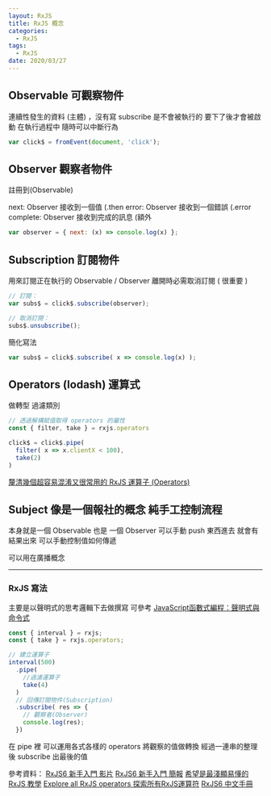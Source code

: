 ```yaml
---
layout: RxJS
title: RxJS 概念
categories:
  - RxJS
tags:
  - RxJS
date: 2020/03/27
---
```


## Observable 可觀察物件
連續性發生的資料 (主體) ，沒有寫 subscribe 是不會被執行的 
要下了後才會被啟動 在執行過程中 隨時可以中斷行為

```js
var click$ = fromEvent(document, 'click');
```

## Observer 觀察者物件
註冊到(Observable)

next: Observer 接收到一個值 (.then
error: Observer 接收到一個錯誤 (.error
complete: Observer 接收到完成的訊息 (額外

```js
var observer = { next: (x) => console.log(x) };
```

## Subscription 訂閱物件

用來訂閱正在執行的 Observable / Observer 
離開時必需取消訂閱 ( 很重要 )


```js
// 訂閱：
var subs$ = click$.subscribe(observer);

// 取消訂閱：
subs$.unsubscribe();
```

簡化寫法
```js
var subs$ = click$.subscribe( x => console.log(x) );
```

## Operators (lodash) 運算式 
做轉型 過濾類別

```js
// 透過解構賦值取得 operators 的屬性
const { filter, take } = rxjs.operators

click$ = click$.pipe(
  filter( x => x.clientX < 100),
  take(2)
)
```
[釐清幾個超容易混淆又很常用的 RxJS 運算子 (Operators)](https://blog.miniasp.com/post/2018/09/06/Clarify-some-confused-RxJS-operators)


## Subject 像是一個報社的概念 純手工控制流程

本身就是一個 Observable 也是 一個 Observer
可以手動 push 東西進去 就會有結果出來
可以手動控制值如何傳遞

可以用在廣播概念

---

### RxJS 寫法

主要是以聲明式的思考邏輯下去做撰寫 
可參考 [JavaScript函數式編程：聲明式與命令式](https://blog.csdn.net/longzhoufeng/article/details/78802836)

```js
const { interval } = rxjs;
const { take } = rxjs.operators;

// 建立運算子
interval(500)
  .pipe(
    //過濾運算子
    take(4)
  )
  // 回傳訂閱物件(Subscription)
  .subscribe( res => {
    // 觀察者(Observer)
    console.log(res);
  })
```

在 pipe 裡 可以運用各式各樣的 operators 將觀察的值做轉換
經過一連串的整理後 subscribe 出最後的值



參考資料：
[RxJS6 新手入門 影片](https://www.facebook.com/will.fans/videos/1552089998288836/?notif_id=1584964670151136&notif_t=live_video_schedule_viewer)
[RxJS6 新手入門 簡報](https://www.slideshare.net/WillHuangTW/rxjs-6-getting-started/)
[希望是最淺顯易懂的 RxJS 教學](https://blog.techbridge.cc/2017/12/08/rxjs/)
[Explore all RxJS operators 探索所有RxJS運算符](https://reactive.how/rxjs/takeWhile)
[RxJS6 中文手冊](https://cn.rx.js.org/)
